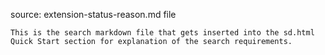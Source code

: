 source: extension-status-reason.md file

    This is the search markdown file that gets inserted into the sd.html Quick Start section for explanation of the search requirements.
